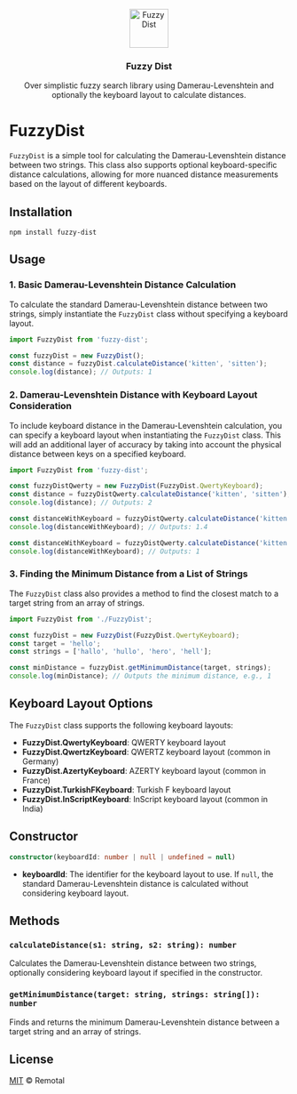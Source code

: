 <p align="center">
  <img src="" alt="Fuzzy Dist" width=70>
  <h3 align="center">Fuzzy Dist</h3>
  <p align="center">Over simplistic fuzzy search library using Damerau-Levenshtein and optionally the keyboard layout to calculate distances.</p>
</p>

# FuzzyDist

`FuzzyDist` is a simple tool for calculating the Damerau-Levenshtein distance between two strings. This class also supports optional keyboard-specific distance calculations, allowing for more nuanced distance measurements based on the layout of different keyboards.

## Installation

`npm install fuzzy-dist`

## Usage

### 1. Basic Damerau-Levenshtein Distance Calculation

To calculate the standard Damerau-Levenshtein distance between two strings, simply instantiate the `FuzzyDist` class without specifying a keyboard layout.

```typescript
import FuzzyDist from 'fuzzy-dist';

const fuzzyDist = new FuzzyDist();
const distance = fuzzyDist.calculateDistance('kitten', 'sitten');
console.log(distance); // Outputs: 1
```

### 2. Damerau-Levenshtein Distance with Keyboard Layout Consideration

To include keyboard distance in the Damerau-Levenshtein calculation, you can specify a keyboard layout when instantiating the `FuzzyDist` class. This will add an additional layer of accuracy by taking into account the physical distance between keys on a specified keyboard.

```typescript
import FuzzyDist from 'fuzzy-dist';

const fuzzyDistQwerty = new FuzzyDist(FuzzyDist.QwertyKeyboard);
const distance = fuzzyDistQwerty.calculateDistance('kitten', 'sitten');
console.log(distance); // Outputs: 2

const distanceWithKeyboard = fuzzyDistQwerty.calculateDistance('kitten', 'oitten');
console.log(distanceWithKeyboard); // Outputs: 1.4

const distanceWithKeyboard = fuzzyDistQwerty.calculateDistance('kitten', 'jitten');
console.log(distanceWithKeyboard); // Outputs: 1
```

### 3. Finding the Minimum Distance from a List of Strings

The `FuzzyDist` class also provides a method to find the closest match to a target string from an array of strings.

```typescript
import FuzzyDist from './FuzzyDist';

const fuzzyDist = new FuzzyDist(FuzzyDist.QwertyKeyboard);
const target = 'hello';
const strings = ['hallo', 'hullo', 'hero', 'hell'];

const minDistance = fuzzyDist.getMinimumDistance(target, strings);
console.log(minDistance); // Outputs the minimum distance, e.g., 1
```

## Keyboard Layout Options

The `FuzzyDist` class supports the following keyboard layouts:

- **FuzzyDist.QwertyKeyboard**: QWERTY keyboard layout
- **FuzzyDist.QwertzKeyboard**: QWERTZ keyboard layout (common in Germany)
- **FuzzyDist.AzertyKeyboard**: AZERTY keyboard layout (common in France)
- **FuzzyDist.TurkishFKeyboard**: Turkish F keyboard layout
- **FuzzyDist.InScriptKeyboard**: InScript keyboard layout (common in India)

## Constructor

```typescript
constructor(keyboardId: number | null | undefined = null)
```

- **keyboardId**: The identifier for the keyboard layout to use. If `null`, the standard Damerau-Levenshtein distance is calculated without considering keyboard layout.

## Methods

### `calculateDistance(s1: string, s2: string): number`

Calculates the Damerau-Levenshtein distance between two strings, optionally considering keyboard layout if specified in the constructor.

### `getMinimumDistance(target: string, strings: string[]): number`

Finds and returns the minimum Damerau-Levenshtein distance between a target string and an array of strings.

## License

[MIT](https://github.com/remotal-io/fuzzy-dist/tree/main/LICENSE) © Remotal
